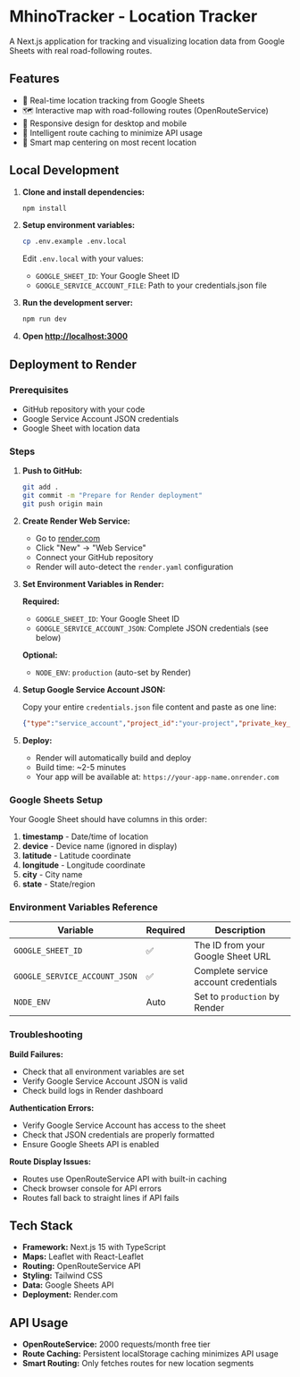 # MhinoTracker - Location Tracker

A Next.js application for tracking and visualizing location data from Google Sheets with real road-following routes.

## Features

- 📍 Real-time location tracking from Google Sheets
- 🗺️ Interactive map with road-following routes (OpenRouteService)
- 📱 Responsive design for desktop and mobile
- 💾 Intelligent route caching to minimize API usage
- 🎯 Smart map centering on most recent location

## Local Development

1. **Clone and install dependencies:**
   ```bash
   npm install
   ```

2. **Setup environment variables:**
   ```bash
   cp .env.example .env.local
   ```

   Edit `.env.local` with your values:
   - `GOOGLE_SHEET_ID`: Your Google Sheet ID
   - `GOOGLE_SERVICE_ACCOUNT_FILE`: Path to your credentials.json file

3. **Run the development server:**
   ```bash
   npm run dev
   ```

4. **Open [http://localhost:3000](http://localhost:3000)**

## Deployment to Render

### Prerequisites
- GitHub repository with your code
- Google Service Account JSON credentials
- Google Sheet with location data

### Steps

1. **Push to GitHub:**
   ```bash
   git add .
   git commit -m "Prepare for Render deployment"
   git push origin main
   ```

2. **Create Render Web Service:**
   - Go to [render.com](https://render.com)
   - Click "New" → "Web Service"
   - Connect your GitHub repository
   - Render will auto-detect the `render.yaml` configuration

3. **Set Environment Variables in Render:**

   **Required:**
   - `GOOGLE_SHEET_ID`: Your Google Sheet ID
   - `GOOGLE_SERVICE_ACCOUNT_JSON`: Complete JSON credentials (see below)

   **Optional:**
   - `NODE_ENV`: `production` (auto-set by Render)

4. **Setup Google Service Account JSON:**

   Copy your entire `credentials.json` file content and paste as one line:
   ```json
   {"type":"service_account","project_id":"your-project","private_key_id":"...","private_key":"-----BEGIN PRIVATE KEY-----\\n...\\n-----END PRIVATE KEY-----\\n","client_email":"...","client_id":"...","auth_uri":"...","token_uri":"...","auth_provider_x509_cert_url":"...","client_x509_cert_url":"..."}
   ```

5. **Deploy:**
   - Render will automatically build and deploy
   - Build time: ~2-5 minutes
   - Your app will be available at: `https://your-app-name.onrender.com`

### Google Sheets Setup

Your Google Sheet should have columns in this order:
1. **timestamp** - Date/time of location
2. **device** - Device name (ignored in display)
3. **latitude** - Latitude coordinate
4. **longitude** - Longitude coordinate
5. **city** - City name
6. **state** - State/region

### Environment Variables Reference

| Variable | Required | Description |
|----------|----------|-------------|
| `GOOGLE_SHEET_ID` | ✅ | The ID from your Google Sheet URL |
| `GOOGLE_SERVICE_ACCOUNT_JSON` | ✅ | Complete service account credentials |
| `NODE_ENV` | Auto | Set to `production` by Render |

### Troubleshooting

**Build Failures:**
- Check that all environment variables are set
- Verify Google Service Account JSON is valid
- Check build logs in Render dashboard

**Authentication Errors:**
- Verify Google Service Account has access to the sheet
- Check that JSON credentials are properly formatted
- Ensure Google Sheets API is enabled

**Route Display Issues:**
- Routes use OpenRouteService API with built-in caching
- Check browser console for API errors
- Routes fall back to straight lines if API fails

## Tech Stack

- **Framework:** Next.js 15 with TypeScript
- **Maps:** Leaflet with React-Leaflet
- **Routing:** OpenRouteService API
- **Styling:** Tailwind CSS
- **Data:** Google Sheets API
- **Deployment:** Render.com

## API Usage

- **OpenRouteService:** 2000 requests/month free tier
- **Route Caching:** Persistent localStorage caching minimizes API usage
- **Smart Routing:** Only fetches routes for new location segments

